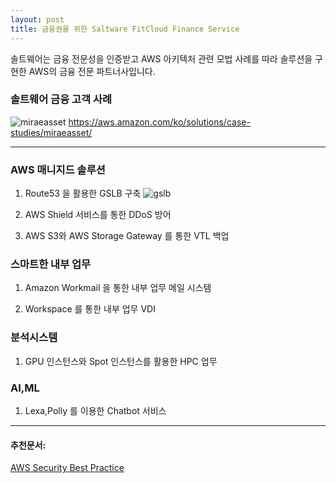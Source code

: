 ```yaml
---
layout: post
title: 금융권을 위한 Saltware FitCloud Finance Service
---
```


솔트웨어는 금융 전문성을 인증받고 AWS 아키텍처 관련 모법 사례를 따라 솔루션을 구현한 AWS의 금융 전문 파트너사입니다.

### 솔트웨어 금융 고객 사례

![miraeasset](https://user-images.githubusercontent.com/29446742/29102407-d998ce7e-7cf3-11e7-9751-2601b4bcbcab.jpg) https://aws.amazon.com/ko/solutions/case-studies/miraeasset/

***

### AWS 매니지드 솔루션
1. Route53 을 활용한 GSLB 구축
![gslb](https://user-images.githubusercontent.com/29446742/28563273-64b2c25c-7160-11e7-8e91-8fc25217bf59.png)

2. AWS Shield 서비스를 통한 DDoS 방어

3. AWS S3와 AWS Storage Gateway 를 통한 VTL 백업


### 스마트한 내부 업무
1. Amazon Workmail 을 통한 내부 업무 메일 시스템

2. Workspace 를 통한 내부 업무 VDI

### 분석시스템
1. GPU 인스턴스와 Spot 인스턴스를 활용한 HPC 업무

### AI,ML
1. Lexa,Polly 를 이용한 Chatbot 서비스


***
#### 추천문서:
[AWS Security Best Practice](https://d0.awsstatic.com/whitepapers/Security/AWS_Security_Best_Practices.pdf)
